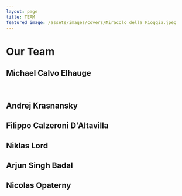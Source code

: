 ```yaml
---
layout: page
title: TEAM
featured_image: /assets/images/covers/Miracolo_della_Pioggia.jpeg
---
```


# Our Team

<!-- <div class="alignleft">
	<img src="/assets/images/people.jpeg" alt="left" style="width:200px;">
</div> -->
## Michael Calvo Elhauge

 

<!-- <div class="alignleft">
	<img src="/assets/images/people.jpeg" alt="left" style="width:200px;">
</div> -->
## Andrej Krasnansky 



<!-- <div class="alignleft">
	<img src="/assets/images/people/.jpeg" alt="left" style="width:200px;">
</div> -->
## Filippo Calzeroni D'Altavilla 



<!-- <div class="alignleft">
	<img src="/assets/images/people/.jpeg" alt="left" style="width:200px;">
</div> -->
## Niklas Lord



<!-- <div class="alignleft">
	<img src="/assets/images/people/.jpeg" alt="left" style="width:200px;">
</div> -->
## Arjun Singh Badal



<!-- <div class="alignleft">
	<img src="/assets/images/people/.jpeg" alt="left" style="width:200px;">
</div> -->
## Nicolas Opaterny
